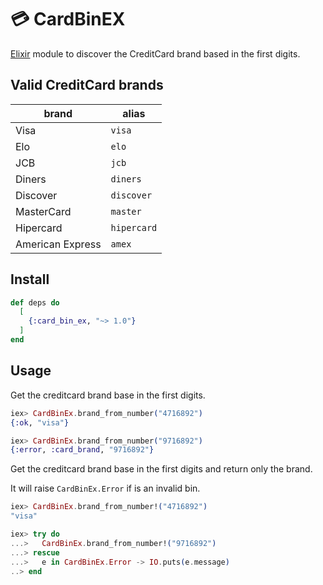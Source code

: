 # :credit_card: CardBinEX

[Elixir](https://elixir-lang.org/) module to discover the CreditCard brand based in the first digits.


## Valid CreditCard brands

 | brand            | alias       |
 |------------------|-------------|
 | Visa             | `visa`      |
 | Elo              | `elo`       |
 | JCB              | `jcb`       |
 | Diners           | `diners`    |
 | Discover         | `discover`  |
 | MasterCard       | `master`    |
 | Hipercard        | `hipercard` |
 | American Express | `amex`      |


## Install

```elixir
def deps do
  [
    {:card_bin_ex, "~> 1.0"}
  ]
end
```


## Usage

Get the creditcard brand base in the first digits.

```elixir
iex> CardBinEx.brand_from_number("4716892")
{:ok, "visa"}

iex> CardBinEx.brand_from_number("9716892")
{:error, :card_brand, "9716892"}
```

Get the creditcard brand base in the first digits and return only the brand.

It will raise `CardBinEx.Error` if is an invalid bin.

```elixir
iex> CardBinEx.brand_from_number!("4716892")
"visa"

iex> try do
...>   CardBinEx.brand_from_number!("9716892")
...> rescue
...>   e in CardBinEx.Error -> IO.puts(e.message)
..> end
```

